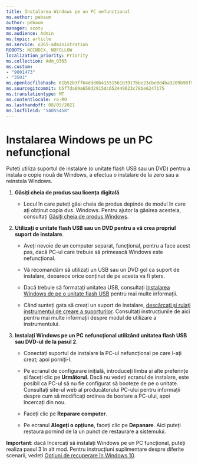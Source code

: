 ```yaml
---
title: Instalarea Windows pe un PC nefuncțional
ms.author: pebaum
author: pebaum
manager: scotv
ms.audience: Admin
ms.topic: article
ms.service: o365-administration
ROBOTS: NOINDEX, NOFOLLOW
localization_priority: Priority
ms.collection: Adm_O365
ms.custom:
- "9001473"
- "3501"
ms.openlocfilehash: 61b52b3ff64ddd0b41551561b3917bbe23cbe0d4ba3209b90f9079bef2c18225
ms.sourcegitcommit: b5f7da89a650d2915dc652449623c78be6247175
ms.translationtype: MT
ms.contentlocale: ro-RO
ms.lasthandoff: 08/05/2021
ms.locfileid: "54055458"
---
```

# <a name="install-windows-on-a-nonfunctional-pc"></a>Instalarea Windows pe un PC nefuncțional

Puteți utiliza suportul de instalare (o unitate flash USB sau un DVD) pentru a instala o copie nouă de Windows, a efectua o instalare de la zero sau a reinstala Windows.

1. **Găsiți cheia de produs sau licența digitală**.

    - Locul în care puteți găsi cheia de produs depinde de modul în care ați obținut copia dvs. Windows. Pentru ajutor la găsirea acesteia, consultați [Găsiți cheia de produs Windows](https://support.microsoft.com/help/10749/windows-10-find-product-key). 

2. **Utilizați o unitate flash USB sau un DVD pentru a vă crea propriul suport de instalare**.

    - Aveți nevoie de un computer separat, funcțional, pentru a face acest pas, dacă PC-ul care trebuie să primească Windows este nefuncțional.

    - Vă recomandăm să utilizați un USB sau un DVD gol ca suport de instalare, deoarece orice conținut de pe acesta va fi șters.

    - Dacă trebuie să formatați unitatea USB, consultați [Instalarea Windows de pe o unitate flash USB](https://docs.microsoft.com/windows-hardware/manufacture/desktop/install-windows-from-a-usb-flash-drive) pentru mai multe informații.

    - Când sunteți gata să creați un suport de instalare, [descărcați și rulați instrumentul de creare a suporturilor](https://www.microsoft.com/software-download/windows10). Consultați instrucțiunile de aici pentru mai multe informații despre modul de utilizare a instrumentului.

3. **Instalați Windows pe un PC nefuncțional utilizând unitatea flash USB sau DVD-ul de la pasul 2**.

    - Conectați suportul de instalare la PC-ul nefuncțional pe care l-ați creat; apoi porniți-l.

    - Pe ecranul de configurare inițială, introduceți limba și alte preferințe și faceți clic pe **Următorul**. Dacă nu vedeți ecranul de instalare, este posibil ca PC-ul să nu fie configurat să booteze de pe o unitate. Consultați site-ul web al producătorului PC-ului pentru informații despre cum să modificați ordinea de bootare a PC-ului, apoi încercați din nou.

    - Faceți clic pe **Reparare computer**.

    - Pe ecranul **Alegeți o opțiune**, faceți clic pe **Depanare**. Aici puteți restaura pornind de la un punct de restaurare a sistemului.

**Important**: dacă încercați să instalați Windows pe un PC funcțional, puteți realiza pasul 3 în alt mod. Pentru instrucțiuni suplimentare despre diferite scenarii, vedeți [Opțiuni de recuperare în Windows 10](https://support.microsoft.com/help/12415/windows-10-recovery-options).
